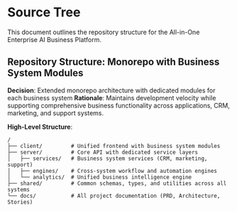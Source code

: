 # Source Tree

This document outlines the repository structure for the All-in-One Enterprise AI Business Platform.

## Repository Structure: Monorepo with Business System Modules

**Decision**: Extended monorepo architecture with dedicated modules for each business system
**Rationale**: Maintains development velocity while supporting comprehensive business functionality across applications, CRM, marketing, and support systems.

**High-Level Structure**:
```
/
├── client/         # Unified frontend with business system modules
├── server/         # Core API with dedicated service layers
│   ├── services/   # Business system services (CRM, marketing, support)
│   ├── engines/    # Cross-system workflow and automation engines
│   └── analytics/  # Unified business intelligence engine
├── shared/         # Common schemas, types, and utilities across all systems
└── docs/           # All project documentation (PRD, Architecture, Stories)
```
